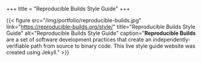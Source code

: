 +++
title = "Reproducible Builds Style Guide"
+++

{{< figure src="/img/portfolio/reproducible-builds.jpg" link="https://reproducible-builds.org/style/" title="Reproducible Builds Style Guide" alt="Reproducible Builds Style Guide" caption="**Reproducible Builds** are a set of software development practices that create an independently-verifiable path from source to binary code. This live style guide website was created using Jekyll." >}}
